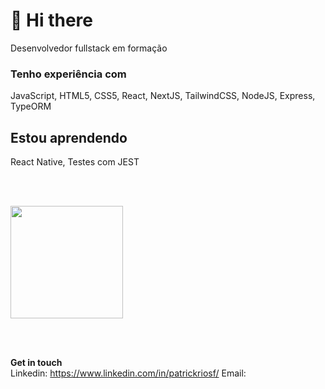 # 🖖 Hi there

Desenvolvedor fullstack em formação

### Tenho experiência com
JavaScript, HTML5, CSS5, React, NextJS, TailwindCSS, NodeJS, Express, TypeORM

## Estou aprendendo
React Native, Testes com JEST

<br/><br/>

<a href="https://github.com/patrickrios">
    <img height="180em" src="https://github-readme-stats.vercel.app/api?username=patrickrios&theme=react&show_icons=true" />
</a>

<br/><br/>

**Get in touch**
<br/>
Linkedin: <a href="https://www.linkedin.com/in/patrickriosf/">https://www.linkedin.com/in/patrickriosf/</a>
Email: <a href="mailto:patrick.33.rios@hotmail.com"></a>
